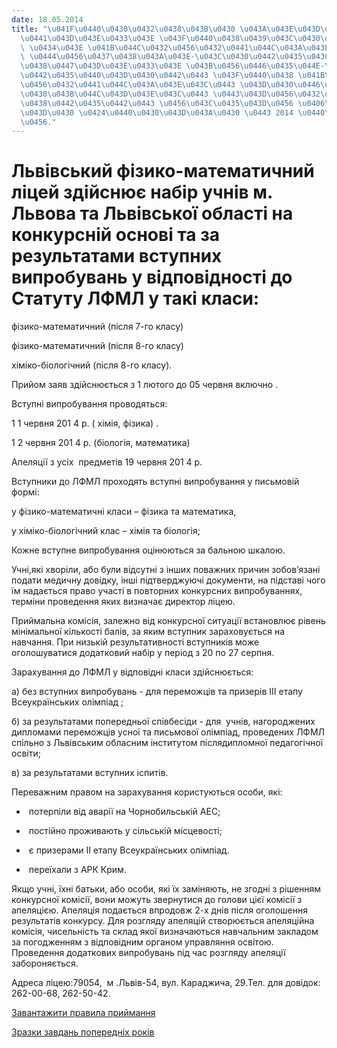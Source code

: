 ```yaml
---
date: 18.05.2014
title: "\u041F\u0440\u0430\u0432\u0438\u043B\u0430 \u043A\u043E\u043D\u043A\u0443\u0440\
  \u0441\u043D\u043E\u0433\u043E \u043F\u0440\u0438\u0439\u043C\u0430\u043D\u043D\u044F\
  \ \u0434\u043E \u041B\u044C\u0432\u0456\u0432\u0441\u044C\u043A\u043E\u0433\u043E\
  \ \u0444\u0456\u0437\u0438\u043A\u043E-\u043C\u0430\u0442\u0435\u043C\u0430\u0442\
  \u0438\u0447\u043D\u043E\u0433\u043E \u043B\u0456\u0446\u0435\u044E-\u0456\u043D\
  \u0442\u0435\u0440\u043D\u0430\u0442\u0443 \u043F\u0440\u0438 \u041B\u044C\u0432\
  \u0456\u0432\u0441\u044C\u043A\u043E\u043C\u0443 \u043D\u0430\u0446\u0456\u043E\u043D\
  \u0430\u043B\u044C\u043D\u043E\u043C\u0443 \u0443\u043D\u0456\u0432\u0435\u0440\u0441\
  \u0438\u0442\u0435\u0442\u0443 \u0456\u043C\u0435\u043D\u0456 \u0406\u0432\u0430\
  \u043D\u0430 \u0424\u0440\u0430\u043D\u043A\u0430 \u0443 2014 \u0440\u043E\u0446\
  \u0456."
---
```

#   Львівський фізико-математичний ліцей здійснює набір учнів м. Львова та Львівської області на конкурсній основі та за результатами вступних випробувань у відповідності до Статуту ЛФМЛ у такі класи:

фізико-математичний (після 7-го класу)

фізико-математичний (після 8-го класу)

хіміко-біологічний (після 8-го класу).

Прийом заяв здійснюється з
1 лютого до 05 червня включно
.

Вступні випробування проводяться:

1
1 червня 201
4
р.
(
хімія, фізика)
.

1
2 червня 201
4
р.
(біологія, математика)

Апеляції з усіх  предметів
19 червня 201
4
р.

Вступники до ЛФМЛ проходять вступні випробування у письмовій формі:

у фізико-математичні класи – фізика та математика,

у хіміко-біологічний клас – хімія та біологія;

Кожне вступне випробування оцінюються за бальною шкалою.

Учні,які хворіли, або були відсутні з інших поважних причин зобов’язані подати медичну довідку, інші підтверджуючі документи, на підставі чого їм надається право участі в повторних конкурсних випробуваннях, терміни проведення яких визначає директор ліцею.

Приймальна комісія, залежно від конкурсної ситуації встановлює рівень мінімальної кількості балів, за яким вступник зараховується на навчання. При низькій результативності вступників може оголошуватися додатковий набір у період з 20 по 27 серпня.

Зарахування до ЛФМЛ у відповідні класи здійснюється:

а) без вступних випробувань - для переможців та призерів ІІІ етапу Всеукраїнських олімпіад ;

б) за результатами попередньої співбесіди - для  учнів, нагороджених дипломами переможців усної та письмової олімпіад, проведених ЛФМЛ спільно з Львівським обласним інститутом післядипломної педагогічної освіти;

в) за результатами вступних іспитів.

Переважним правом на зарахування користуються особи, які:

-  потерпіли від аварії на Чорнобильській АЕС;

-  постійно проживають у сільській місцевості;

-  є призерами ІІ етапу Всеукраїнських олімпіад.

-  переїхали з АРК Крим.

Якщо учні, їхні батьки, або особи, які їх заміняють, не згодні з рішенням конкурсної комісії, вони можуть звернутися до голови цієї комісії з апеляцією. Апеляція подається впродовж 2-х днів після оголошення результатів конкурсу. Для розгляду апеляцій створюється апеляційна комісія, чисельність та склад якої визначаються навчальним закладом за погодженням з відповідним органом управляння освітою. Проведення додаткових випробувань під час розгляду апеляції забороняється.

Адреса ліцею:79054,  м .Львів-54, вул. Караджича, 29.Тел. для довідок: 262-00-68, 262-50-42.

[Завантажити правила приймання](/files/правила-вступу-до-лі-ПРАВИЛА-ПРИЙМАННЯ.doc)

[Зразки завдань попередніх років](/files/правила-вступу-до-лі-вступ-до-ліцею.aspx "Вступ до ліцею")